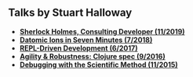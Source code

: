 Talks by Stuart Halloway
------------------------

* **[Sherlock Holmes, Consulting Developer (11/2019)](SherlockHolmesConsultingDeveloper.md)**
* **[Datomic Ions in Seven Minutes (7/2018)](DatomicIonsInSevenMinutes.md)**
* **[REPL-Driven Development (6/2017)](REPLDrivenDevelopment.md)**
* **[Agility & Robustness: Clojure spec (9/2016)](AgilityRobustnessClojureSpec.md)**
* **[Debugging with the Scientific Method (11/2015)](DebuggingWithTheScientificMethod.md)**
